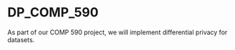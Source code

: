 # DP_COMP_590
As part of our COMP 590 project, we will implement differential privacy for datasets.
